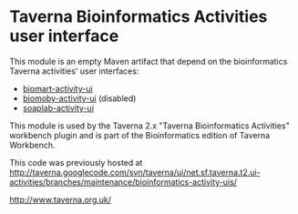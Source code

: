 # Taverna Bioinformatics Activities user interface

This module is an empty Maven artifact that depend on the bioinformatics Taverna activities' user interfaces:

 * [biomart-activity-ui](https://github.com/taverna/taverna-biomart-activity-ui)
 * [biomoby-activity-ui](https://github.com/taverna/taverna-biomoby-activity-ui) (disabled)
 * [soaplab-activity-ui](https://github.com/taverna/taverna-soaplab-activity-ui)

This module is used by the Taverna 2.x "Taverna Bioinformatics Activities" workbench plugin and is
part of the Bioinformatics edition of Taverna Workbench.
 
This code was previously hosted at http://taverna.googlecode.com/svn/taverna/ui/net.sf.taverna.t2.ui-activities/branches/maintenance/bioinformatics-activity-uis/

http://www.taverna.org.uk/
